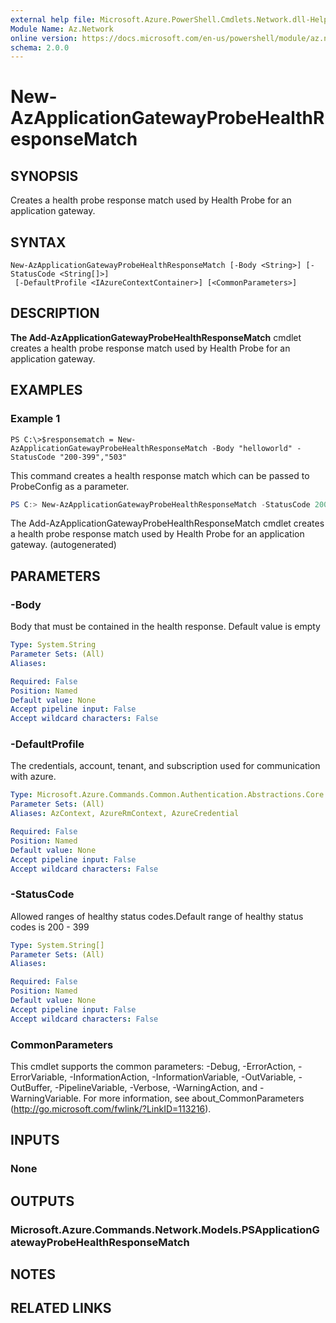```yaml
---
external help file: Microsoft.Azure.PowerShell.Cmdlets.Network.dll-Help.xml
Module Name: Az.Network
online version: https://docs.microsoft.com/en-us/powershell/module/az.network/new-azapplicationgatewayprobehealthresponsematch
schema: 2.0.0
---
```


# New-AzApplicationGatewayProbeHealthResponseMatch

## SYNOPSIS
Creates a health probe response match used by Health Probe for an application gateway.

## SYNTAX

```
New-AzApplicationGatewayProbeHealthResponseMatch [-Body <String>] [-StatusCode <String[]>]
 [-DefaultProfile <IAzureContextContainer>] [<CommonParameters>]
```

## DESCRIPTION
**The Add-AzApplicationGatewayProbeHealthResponseMatch** cmdlet creates a health probe response match used by Health Probe for an application gateway.

## EXAMPLES

### Example 1
```
PS C:\>$responsematch = New-AzApplicationGatewayProbeHealthResponseMatch -Body "helloworld" -StatusCode "200-399","503"
```

This command creates a health response match which can be passed to ProbeConfig as a parameter.

```powershell <!-- Aladdin Generated Example --> 
PS C:> New-AzApplicationGatewayProbeHealthResponseMatch -StatusCode 200-399,503
```

The Add-AzApplicationGatewayProbeHealthResponseMatch cmdlet creates a health probe response match used by Health Probe for an application gateway. (autogenerated)

## PARAMETERS

### -Body
Body that must be contained in the health response.
Default value is empty

```yaml
Type: System.String
Parameter Sets: (All)
Aliases:

Required: False
Position: Named
Default value: None
Accept pipeline input: False
Accept wildcard characters: False
```

### -DefaultProfile
The credentials, account, tenant, and subscription used for communication with azure.

```yaml
Type: Microsoft.Azure.Commands.Common.Authentication.Abstractions.Core.IAzureContextContainer
Parameter Sets: (All)
Aliases: AzContext, AzureRmContext, AzureCredential

Required: False
Position: Named
Default value: None
Accept pipeline input: False
Accept wildcard characters: False
```

### -StatusCode
Allowed ranges of healthy status codes.Default range of healthy status codes is 200 - 399

```yaml
Type: System.String[]
Parameter Sets: (All)
Aliases:

Required: False
Position: Named
Default value: None
Accept pipeline input: False
Accept wildcard characters: False
```

### CommonParameters
This cmdlet supports the common parameters: -Debug, -ErrorAction, -ErrorVariable, -InformationAction, -InformationVariable, -OutVariable, -OutBuffer, -PipelineVariable, -Verbose, -WarningAction, and -WarningVariable. For more information, see about_CommonParameters (http://go.microsoft.com/fwlink/?LinkID=113216).

## INPUTS

### None

## OUTPUTS

### Microsoft.Azure.Commands.Network.Models.PSApplicationGatewayProbeHealthResponseMatch

## NOTES

## RELATED LINKS
